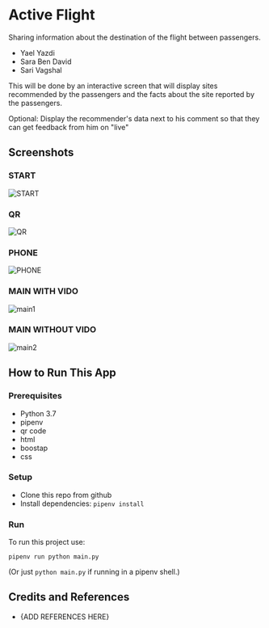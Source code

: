 # Active Flight
Sharing information about the destination of the flight between passengers.

* Yael Yazdi
* Sara Ben David
* Sari Vagshal

This will be done by an interactive screen that will display sites recommended by the passengers and the facts about the site reported by the passengers.

Optional: Display the recommender's data next to his comment so that they can get feedback from him on "live"

## Screenshots
### START
![START](https://github.com/Elevationacademy/excellenteam-hackathon-ella-active-flight-y-s-s/blob/master/screenshots/qr.PNG)
### QR
![QR](https://github.com/Elevationacademy/excellenteam-hackathon-ella-active-flight-y-s-s/blob/master/screenshots/start.PNG)
### PHONE
![PHONE](https://github.com/Elevationacademy/excellenteam-hackathon-ella-active-flight-y-s-s/blob/master/screenshots/phone.PNG)
### MAIN WITH VIDO
![main1](https://github.com/Elevationacademy/excellenteam-hackathon-ella-active-flight-y-s-s/blob/master/screenshots/main1.PNG)
### MAIN WITHOUT VIDO
![main2](https://github.com/Elevationacademy/excellenteam-hackathon-ella-active-flight-y-s-s/blob/master/screenshots/main2.PNG)

## How to Run This App

### Prerequisites
* Python 3.7 
* pipenv 
* qr code
* html
* boostap
* css

### Setup
* Clone this repo from github
* Install dependencies: `pipenv install`

### Run
To run this project use:

    pipenv run python main.py

(Or just `python main.py` if running in a pipenv shell.)

## Credits and References
* {ADD REFERENCES HERE}


